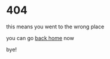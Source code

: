 # 404 
this means you went to the wrong place

you can go [back home](https://reesporte.github.io) now

bye!


